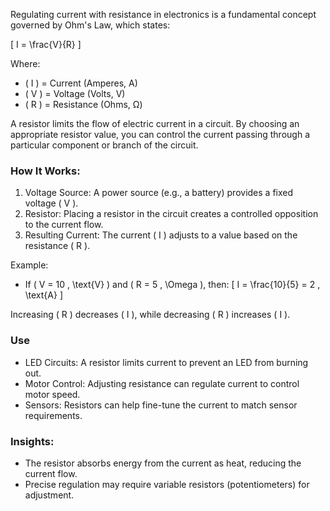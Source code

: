 Regulating current with resistance in electronics is a fundamental concept governed by Ohm's Law, which states:

\[
I = \frac{V}{R}
\]

Where:
- \( I \) = Current (Amperes, A)
- \( V \) = Voltage (Volts, V)
- \( R \) = Resistance (Ohms, Ω)

A resistor limits the flow of electric current in a circuit. By choosing an appropriate resistor value, you can control the current passing through a particular component or branch of the circuit.

### How It Works:

1. Voltage Source: A power source (e.g., a battery) provides a fixed voltage \( V \).
2. Resistor: Placing a resistor in the circuit creates a controlled opposition to the current flow.
3. Resulting Current: The current \( I \) adjusts to a value based on the resistance \( R \).

Example:
- If \( V = 10 \, \text{V} \) and \( R = 5 \, \Omega \), then:
  \[
  I = \frac{10}{5} = 2 \, \text{A}
  \]

Increasing \( R \) decreases \( I \), while decreasing \( R \) increases \( I \).

### Use

- LED Circuits: A resistor limits current to prevent an LED from burning out.
- Motor Control: Adjusting resistance can regulate current to control motor speed.
- Sensors: Resistors can help fine-tune the current to match sensor requirements.

### Insights:

- The resistor absorbs energy from the current as heat, reducing the current flow.
- Precise regulation may require variable resistors (potentiometers) for adjustment.

